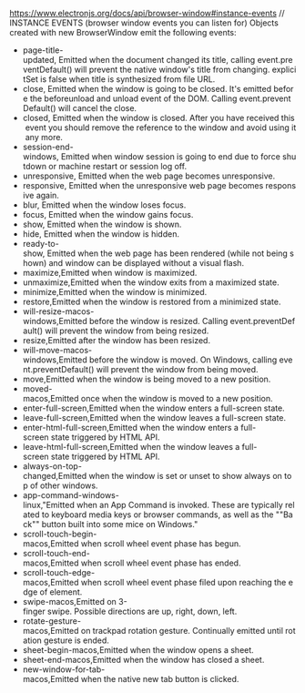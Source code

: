 https://www.electronjs.org/docs/api/browser-window#instance-events
// INSTANCE EVENTS (browser window events you can listen for)
Objects created with new BrowserWindow emit the following events:

-   page-title-updated, Emitted when the document changed its title, calling event.preventDefault() will prevent the native window's title from changing. explicitSet is false when title is synthesized from file URL.
-   close, Emitted when the window is going to be closed. It's emitted before the beforeunload and unload event of the DOM. Calling event.preventDefault() will cancel the close.
-   closed, Emitted when the window is closed. After you have received this event you should remove the reference to the window and avoid using it any more.
-   session-end-windows, Emitted when window session is going to end due to force shutdown or machine restart or session log off.
-   unresponsive, Emitted when the web page becomes unresponsive.
-   responsive, Emitted when the unresponsive web page becomes responsive again.
-   blur, Emitted when the window loses focus.
-   focus, Emitted when the window gains focus.
-   show, Emitted when the window is shown.
-   hide, Emitted when the window is hidden.
-   ready-to-show, Emitted when the web page has been rendered (while not being shown) and window can be displayed without a visual flash.
-   maximize,Emitted when window is maximized.
-   unmaximize,Emitted when the window exits from a maximized state.
-   minimize,Emitted when the window is minimized.
-   restore,Emitted when the window is restored from a minimized state.
-   will-resize-macos-windows,Emitted before the window is resized. Calling event.preventDefault() will prevent the window from being resized.
-   resize,Emitted after the window has been resized.
-   will-move-macos-windows,Emitted before the window is moved. On Windows, calling event.preventDefault() will prevent the window from being moved.
-   move,Emitted when the window is being moved to a new position.
-   moved-macos,Emitted once when the window is moved to a new position.
-   enter-full-screen,Emitted when the window enters a full-screen state.
-   leave-full-screen,Emitted when the window leaves a full-screen state.
-   enter-html-full-screen,Emitted when the window enters a full-screen state triggered by HTML API.
-   leave-html-full-screen,Emitted when the window leaves a full-screen state triggered by HTML API.
-   always-on-top-changed,Emitted when the window is set or unset to show always on top of other windows.
-   app-command-windows-linux,"Emitted when an App Command is invoked. These are typically related to keyboard media keys or browser commands, as well as the ""Back"" button built into some mice on Windows."
-   scroll-touch-begin-macos,Emitted when scroll wheel event phase has begun.
-   scroll-touch-end-macos,Emitted when scroll wheel event phase has ended.
-   scroll-touch-edge-macos,Emitted when scroll wheel event phase filed upon reaching the edge of element.
-   swipe-macos,Emitted on 3-finger swipe. Possible directions are up, right, down, left.
-   rotate-gesture-macos,Emitted on trackpad rotation gesture. Continually emitted until rotation gesture is ended.
-   sheet-begin-macos,Emitted when the window opens a sheet.
-   sheet-end-macos,Emitted when the window has closed a sheet.
-   new-window-for-tab-macos,Emitted when the native new tab button is clicked.

